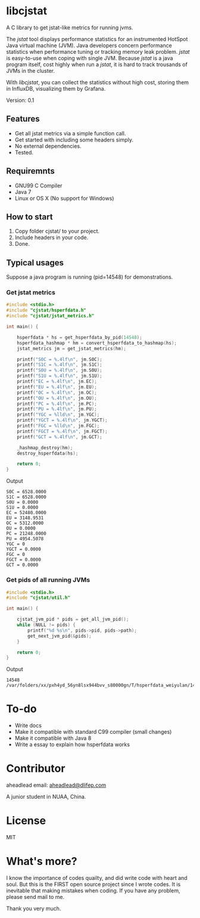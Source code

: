 # libcjstat

A C library to get jstat-like metrics for running jvms.

The _jstat_ tool displays performance statistics for an instrumented HotSpot Java
virtual machine (JVM). Java developers concern performance statistics when
performance tuning or tracking memory leak problem. _jstat_ is easy-to-use when
coping with single JVM. Because _jstat_ is a java program itself, cost highly
when run a _jstat_, it is hard to track trousands of JVMs in the cluster. 

With _libcjstat_, you can collect the statistics without high cost, storing them in
InfluxDB, visualizing them by Grafana.

Version: 0.1

## Features

* Get all jstat metrics via a simple function call.
* Get started with including some headers simply.
* No external dependencies.
* Tested.

## Requiremnts

* GNU99 C Compiler
* Java 7
* Linux or OS X (No support for Windows)

## How to start

1.  Copy folder cjstat/ to your project.
2.  Include headers in your code.
3.  Done.

## Typical usages

Suppose a java program is running (pid=14548) for demonstrations.

### Get jstat metrics

```c
#include <stdio.h>
#include "cjstat/hsperfdata.h"
#include "cjstat/jstat_metrics.h"

int main() {

    hsperfdata * hs = get_hsperfdata_by_pid(14548);
    hsperfdata_hashmap * hm = convert_hsperfdata_to_hashmap(hs);
    jstat_metrics jm = get_jstat_metrics(hm);

    printf("S0C = %.4lf\n", jm.S0C);
    printf("S1C = %.4lf\n", jm.S1C);
    printf("S0U = %.4lf\n", jm.S0U);
    printf("S1U = %.4lf\n", jm.S1U);
    printf("EC = %.4lf\n", jm.EC);
    printf("EU = %.4lf\n", jm.EU);
    printf("OC = %.4lf\n", jm.OC);
    printf("OU = %.4lf\n", jm.OU);
    printf("PC = %.4lf\n", jm.PC);
    printf("PU = %.4lf\n", jm.PU);
    printf("YGC = %lld\n", jm.YGC);
    printf("YGCT = %.4lf\n", jm.YGCT);
    printf("FGC = %lld\n", jm.FGC);
    printf("FGCT = %.4lf\n", jm.FGCT);
    printf("GCT = %.4lf\n", jm.GCT);

    _hashmap_destroy(hm);
    destroy_hsperfdata(hs);

    return 0;
}

```

Output

```
S0C = 6528.0000
S1C = 6528.0000
S0U = 0.0000
S1U = 0.0000
EC = 52480.0000
EU = 3148.9531
OC = 5312.0000
OU = 0.0000
PC = 21248.0000
PU = 4954.5078
YGC = 0
YGCT = 0.0000
FGC = 0
FGCT = 0.0000
GCT = 0.0000
``` 

### Get pids of all running JVMs

```c
#include <stdio.h>
#include "cjstat/util.h"

int main() {

    cjstat_jvm_pid * pids = get_all_jvm_pid();
    while (NULL != pids) {
        printf("%d %s\n", pids->pid, pids->path);
        get_next_jvm_pid(&pids);
    }

    return 0;
}
```
Output

```
14548 /var/folders/xx/pxh4yd_56yn8lsx944bvv_s80000gn/T/hsperfdata_weiyulan/14548
```

# To-do

* Write docs
* Make it compatible with standard C99 compiler (small changes)
* Make it compatible with Java 8
* Write a essay to explain how hsperfdata works

# Contributor

aheadlead
email: aheadlead@dlifep.com

A junior student in NUAA, China.

# License

MIT

# What's more?

I know the importance of codes quailty, and did write code with heart and soul.
But this is the FIRST open source project since I wrote codes. It is inevitable
that making mistakes when coding. If you have any problem, please send mail to me. 

Thank you very much.

